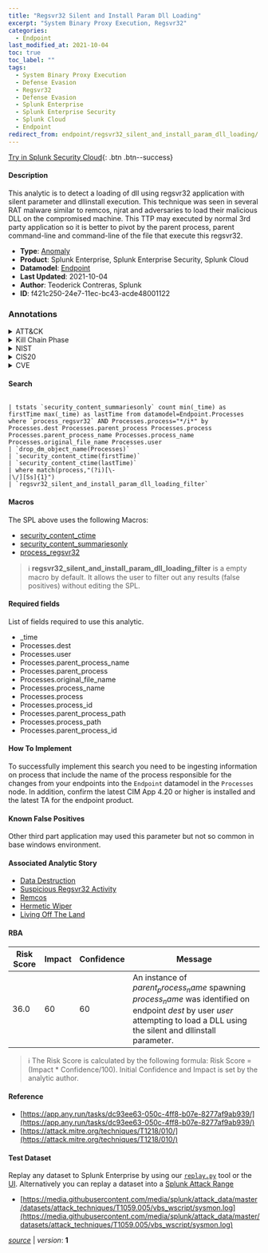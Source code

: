 ```yaml
---
title: "Regsvr32 Silent and Install Param Dll Loading"
excerpt: "System Binary Proxy Execution, Regsvr32"
categories:
  - Endpoint
last_modified_at: 2021-10-04
toc: true
toc_label: ""
tags:
  - System Binary Proxy Execution
  - Defense Evasion
  - Regsvr32
  - Defense Evasion
  - Splunk Enterprise
  - Splunk Enterprise Security
  - Splunk Cloud
  - Endpoint
redirect_from: endpoint/regsvr32_silent_and_install_param_dll_loading/
---
```




[Try in Splunk Security Cloud](https://www.splunk.com/en_us/cyber-security.html){: .btn .btn--success}

#### Description

This analytic is to detect a loading of dll using regsvr32 application with silent parameter and dllinstall execution. This technique was seen in several RAT malware similar to remcos, njrat and adversaries to load their malicious DLL on the compromised machine. This TTP may executed by normal 3rd party application so it is better to pivot by the parent process, parent command-line and command-line of the file that execute this regsvr32.

- **Type**: [Anomaly](https://github.com/splunk/security_content/wiki/Detection-Analytic-Types)
- **Product**: Splunk Enterprise, Splunk Enterprise Security, Splunk Cloud
- **Datamodel**: [Endpoint](https://docs.splunk.com/Documentation/CIM/latest/User/Endpoint)
- **Last Updated**: 2021-10-04
- **Author**: Teoderick Contreras, Splunk
- **ID**: f421c250-24e7-11ec-bc43-acde48001122

### Annotations
<details>
  <summary>ATT&CK</summary>

<div markdown="1">

#### [ATT&CK](https://attack.mitre.org/)

| ID          | Technique   | Tactic         |
| ----------- | ----------- |--------------- |
| [T1218](https://attack.mitre.org/techniques/T1218/) | System Binary Proxy Execution | Defense Evasion |

| [T1218.010](https://attack.mitre.org/techniques/T1218/010/) | Regsvr32 | Defense Evasion |

</div>
</details>


<details>
  <summary>Kill Chain Phase</summary>

<div markdown="1">

* Exploitation


</div>
</details>


<details>
  <summary>NIST</summary>

<div markdown="1">



</div>
</details>

<details>
  <summary>CIS20</summary>

<div markdown="1">



</div>
</details>

<details>
  <summary>CVE</summary>

<div markdown="1">


</div>
</details>


#### Search

```

| tstats `security_content_summariesonly` count min(_time) as firstTime max(_time) as lastTime from datamodel=Endpoint.Processes where `process_regsvr32` AND Processes.process="*/i*" by Processes.dest Processes.parent_process Processes.process Processes.parent_process_name Processes.process_name Processes.original_file_name Processes.user 
| `drop_dm_object_name(Processes)` 
| `security_content_ctime(firstTime)` 
| `security_content_ctime(lastTime)` 
| where match(process,"(?i)[\-
|\/][Ss]{1}") 
| `regsvr32_silent_and_install_param_dll_loading_filter`
```

#### Macros
The SPL above uses the following Macros:
* [security_content_ctime](https://github.com/splunk/security_content/blob/develop/macros/security_content_ctime.yml)
* [security_content_summariesonly](https://github.com/splunk/security_content/blob/develop/macros/security_content_summariesonly.yml)
* [process_regsvr32](https://github.com/splunk/security_content/blob/develop/macros/process_regsvr32.yml)

> :information_source:
> **regsvr32_silent_and_install_param_dll_loading_filter** is a empty macro by default. It allows the user to filter out any results (false positives) without editing the SPL.



#### Required fields
List of fields required to use this analytic.
* _time
* Processes.dest
* Processes.user
* Processes.parent_process_name
* Processes.parent_process
* Processes.original_file_name
* Processes.process_name
* Processes.process
* Processes.process_id
* Processes.parent_process_path
* Processes.process_path
* Processes.parent_process_id



#### How To Implement
To successfully implement this search you need to be ingesting information on process that include the name of the process responsible for the changes from your endpoints into the `Endpoint` datamodel in the `Processes` node. In addition, confirm the latest CIM App 4.20 or higher is installed and the latest TA for the endpoint product.
#### Known False Positives
Other third part application may used this parameter but not so common in base windows environment.

#### Associated Analytic Story
* [Data Destruction](/stories/data_destruction)
* [Suspicious Regsvr32 Activity](/stories/suspicious_regsvr32_activity)
* [Remcos](/stories/remcos)
* [Hermetic Wiper](/stories/hermetic_wiper)
* [Living Off The Land](/stories/living_off_the_land)




#### RBA

| Risk Score  | Impact      | Confidence   | Message      |
| ----------- | ----------- |--------------|--------------|
| 36.0 | 60 | 60 | An instance of $parent_process_name$ spawning $process_name$ was identified on endpoint $dest$ by user $user$ attempting to load a DLL using the silent and dllinstall parameter. |


> :information_source:
> The Risk Score is calculated by the following formula: Risk Score = (Impact * Confidence/100). Initial Confidence and Impact is set by the analytic author.


#### Reference

* [https://app.any.run/tasks/dc93ee63-050c-4ff8-b07e-8277af9ab939/](https://app.any.run/tasks/dc93ee63-050c-4ff8-b07e-8277af9ab939/)
* [https://attack.mitre.org/techniques/T1218/010/](https://attack.mitre.org/techniques/T1218/010/)



#### Test Dataset
Replay any dataset to Splunk Enterprise by using our [`replay.py`](https://github.com/splunk/attack_data#using-replaypy) tool or the [UI](https://github.com/splunk/attack_data#using-ui).
Alternatively you can replay a dataset into a [Splunk Attack Range](https://github.com/splunk/attack_range#replay-dumps-into-attack-range-splunk-server)

* [https://media.githubusercontent.com/media/splunk/attack_data/master/datasets/attack_techniques/T1059.005/vbs_wscript/sysmon.log](https://media.githubusercontent.com/media/splunk/attack_data/master/datasets/attack_techniques/T1059.005/vbs_wscript/sysmon.log)



[*source*](https://github.com/splunk/security_content/tree/develop/detections/endpoint/regsvr32_silent_and_install_param_dll_loading.yml) \| *version*: **1**